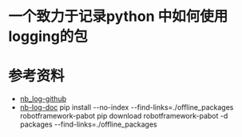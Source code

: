 # 一个致力于记录python 中如何使用logging的包
# 参考资料
- [nb_log-github](https://github.com/ydf0509/nb_log/tree/master)
- [nb-log-doc](https://nb-log-doc.readthedocs.io/zh-cn/latest/index.html)
pip install --no-index --find-links=./offline_packages robotframework-pabot
pip download  robotframework-pabot -d packages  --find-links=./offline_packages